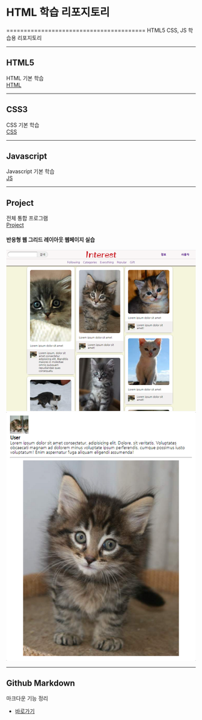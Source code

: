 # HTML 학습 리포지토리
========================================
HTML5 CSS, JS 학습용 리포지토리

---------------------------------
## HTML5 
HTML 기본 학습 <br>
[HTML](https://github.com/guemin96/StudyHtml/tree/main/01_HTML)


----------
## CSS3
CSS 기본 학습 <br>
[CSS](https://github.com/guemin96/StudyHtml/tree/main/02_CSS)


-----------------------------------
## Javascript
Javascript 기본 학습 <br>
[JS](https://github.com/guemin96/StudyHtml/tree/main/03_Javascript)


-----------------------------------


## Project
전체 통합 프로그램 <br>
[Project](file:///D:/GitRepository/StudyHtml/04_project/Main.html)

#### 반응형 웹 그리드 레이아웃 웹페이지 실습

![결과1](/ref_image/result01.png "전체레이아웃")
![결과2](/ref_image/result02.png "팝업레이아웃")


-----------------------------------

## Github Markdown
마크다운 기능 정리

- [바로가기](https://github.com/guemin96/Prac-)
